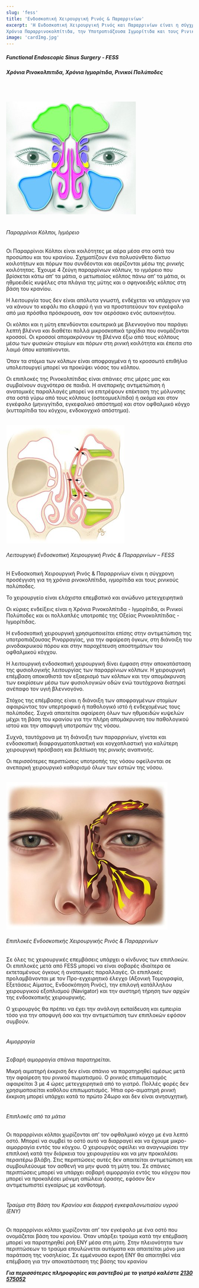 ```yaml
---
slug: 'fess'
title: 'Ενδοσκοπική Χειρουργική Ρινός & Παραρρινίων'
excerpt: 'Η Ενδοσκοπική Χειρουργική Ρινός και Παραρρινίων είναι η σύγχρονη προσέγγιση για τη
Χρόνια Παραρρινοκολπίτιδα, την Υποτροπιάζουσα Ιγμορίτιδα και τους Ρινικούς Πολύποδες.'
image: 'cardImg.jpg'
---
```


##### Functional Endoscopic Sinus Surgery - FESS
##### Χρόνια Ρινοκολπιτιδα, Χρόνια Ιγμορίτιδα, Ρινικοί Πολύποδες
<br/>
<br/>

![alt text](cardImg.jpg)
<br/>
<br/>

###### Παραρρίνιοι Κόλποι, Ιγμόρειο
Οι Παραρρίνιοι Κόλποι είναι κοιλότητες με αέρα μέσα στα οστά του προσώπου και του κρανίου. Σχηματίζουν ένα πολυσύνθετο δίκτυο κοιλοτήτων και πόρων που συνδέονται και αερίζονται μέσω της ρινικής κοιλότητας. Έχουμε 4 ζεύγη παραρρίνιων κόλπων, το ιγμόρειο που βρίσκεται κάτω απ’ τα μάτια, ο μετωπιαίος κόλπος πάνω απ’ τα μάτια, οι ηθμοειδείς κυψέλες στα πλάγια της μύτης και ο σφηνοειδής κόλπος στη βάση του κρανίου.

Η λειτουργία τους δεν είναι απόλυτα γνωστή, ενδέχεται να υπάρχουν για να κάνουν το κεφάλι πιο ελαφρύ ή για να προστατεύουν τον εγκέφαλο από μια πρόσθια πρόσκρουση, σαν τον αερόσακο ενός αυτοκινήτου.

Οι κόλποι και η μύτη επενδύονται εσωτερικά με βλεννογόνο που παράγει λεπτή βλέννα και διαθέτει πολλά μικροσκοπικά τριχίδια που ονομάζονται κροσσοί. Οι κροσσοί απομακρύνουν τη βλέννα έξω από τους κόλπους μέσω των φυσικών στομίων και πόρων στη ρινική κοιλότητα και έπειτα στο λαιμό όπου καταπίνονται.

Όταν τα στόμια των κόλπων είναι αποφραγμένα ή το κροσσωτό επιθήλιο υπολειτουργεί μπορεί να προκύψει νόσος του κόλπου.

Οι επιπλοκές της Ρινοκολπίτιδας είναι σπάνιες στις μέρες μας και συμβαίνουν συχνότερα σε παιδιά. Η ανεπαρκής αντιμετώπιση ή ανατομικές παραλλαγές μπορεί να επιτρέψουν επέκταση της μόλυνσης στα οστά γύρω από τους κόλπους (οστεομυελίτιδα) ή ακόμα και στον εγκέφαλο (μηνιγγίτιδα, εγκεφαλικό απόστημα) και στον οφθαλμικό κόγχο (κυτταρίτιδα του κόγχου, ενδοκογχικό απόστημα).
<br/>
<br/>

![alt text](f2.jpg)
###### Λειτουργική Ενδοσκοπική Χειρουργική Ρινός & Παραρρινίων – FESS
Η Ενδοσκοπική Χειρουργική Ρινός & Παραρρινίων είναι η σύγχρονη προσέγγιση για τη χρόνια ρινοκολπίτιδα, ιγμορίτιδα και τους ρινικούς πολύποδες.

Το χειρουργείο είναι ελάχιστα επεμβατικό και ανώδυνο μετεγχειρητικά

Οι κύριες ενδείξεις είναι η Χρόνια Ρινοκολπίτιδα - Ιγμορίτιδα, oι Ρινικοί Πολύποδες και οι πολλαπλές υποτροπές της Οξείας Ρινοκολπίτιδας - Ιγμορίτιδας.

Η ενδοσκοπική χειρουργική χρησιμοποιείται επίσης στην αντιμετώπιση της υποτροπιάζουσας Ρινορραγίας, για την αφαίρεση όγκων, στη διάνοιξη του ρινοδακρυικού πόρου και στην παροχέτευση αποστημάτων του οφθαλμικού κόγχου.

Η λειτουργική ενδοσκοπική χειρουργική δίνει έμφαση στην αποκατάσταση της φυσιολογικής λειτουργίας των παραρρίνιων κόλπων. Η χειρουργική επέμβαση αποκαθιστά τον εξαερισμό των κόλπων και την απομάκρυνση των εκκρίσεων μέσω των φυσιολογικών οδών ενώ ταυτόχρονα διατηρεί ανέπαφο τον υγιή βλεννογόνο.

Στόχος της επέμβασης είναι η διάνοιξη των αποφραγμένων στομίων αφαιρώντας τον υπερτροφικό ή παθολογικό ιστό ή ενδεχομένως τους πολύποδες. Συχνά απαιτείται αφαίρεση όλων των ηθμοειδών κυψελών μέχρι τη βάση του κρανίου για την πλήρη απομάκρυνση του παθολογικού ιστού και την αποφυγή υποτροπών της νόσου.

Συχνά, ταυτόχρονα με τη διάνοιξη των παραρρινίων, γίνεται και ενδοσκοπική διαφραγματοπλαστική και κογχοπλαστική για καλύτερη χειρουργική πρόσβαση και βελτίωση της ρινικής αναπνοής.

Οι περισσότερες περιπτώσεις υποτροπής της νόσου οφείλονται σε ανεπαρκή χειρουργικό καθαρισμό όλων των εστιών της νόσου.
<br/>
<br/>

![alt text](f1.jpg)
###### Επιπλοκές Ενδοσκοπικής Χειρουργικής Ρινός & Παραρρινίων
Σε όλες τις χειρουργικές επεμβάσεις υπάρχει ο κίνδυνος των επιπλοκών. Οι επιπλοκές μετά από FESS μπορεί να είναι σοβαρές ιδιαίτερα σε εκτεταμένους όγκους ή ανατομικές παραλλαγές. Οι επιπλοκές προλαμβάνονται με τον Προ-εγχειρητικό έλεγχο (Αξονική Τομογραφία, Εξετάσεις Αίματος, Ενδοσκόπηση Ρινός), την επιλογή κατάλληλου χειρουργικού εξοπλισμού (Navigator) και την αυστηρή τήρηση των αρχών της ενδοσκοπικής χειρουργικής.

Ο χειρουργός θα πρέπει να έχει την ανάλογη εκπαίδευση και εμπειρία τόσο για την αποφυγή όσο και την αντιμετώπιση των επιπλοκών εφόσον συμβούν.
<br/>
<br/>

###### Αιμορραγία
Σοβαρή αιμορραγία σπάνια παρατηρείται.

Μικρή αιματηρή έκκριση δεν είναι σπάνιο να παρατηρηθεί αμέσως μετά την αφαίρεση του ρινικού πωματισμού. Ο ρινικός επιπωματισμός αφαιρείται 3 με 4 ώρες μετεγχειρητικά από το γιατρό. Πολλές φορές δεν χρησιμοποιείται καθόλου επιπωματισμός. Ήπια ορο-αιματηρή ρινική έκκριση μπορεί υπάρχει κατά το πρώτο 24ωρο και δεν είναι ανησυχητική.
<br/>
<br/>

###### Επιπλοκές από τα μάτια
Οι παραρρίνιοι κόλποι χωρίζονται απ’ τον οφθαλμικό κόγχο με ένα λεπτό οστό. Μπορεί να συμβεί το οστό αυτό να διαρραγεί και να έχουμε μικρο-αιμορραγία εντός του κόγχου. Ο χειρουργός οφείλει να αναγνωρίσει την επιπλοκή κατά την διάρκεια του χειρουργείου και να μην προκαλέσει περαιτέρω βλάβη. Στις περιπτώσεις αυτές δεν απαιτείται αντιμετώπιση και συμβουλεύουμε τον ασθενή να μην φυσά τη μύτη του. Σε σπάνιες περιπτώσεις μπορεί να υπάρχει σοβαρή αιμορραγία εντός του κόγχου που μπορεί να προκαλέσει μόνιμη απώλεια όρασης, εφόσον δεν αντιμετωπιστεί εγκαίρως με κανθοτομή.
<br/>
<br/>

###### Τραύμα στη Βάση του Κρανίου και διαρροή εγκεφαλονωτιαίου υγρού (ΕΝΥ)
Οι παραρρίνιοι κόλποι χωρίζονται απ’ τον εγκέφαλο με ένα οστό που ονομάζεται βάση του κρανίου. Όταν υπάρξει τραύμα κατά την επέμβαση μπορεί να παρατηρηθεί ροή ΕΝΥ μέσα στη μύτη. Στην πλειονότητα των περιπτώσεων το τραύμα επουλώνεται αυτόματα και απαιτείται μόνο μια παράταση της νοσηλείας. Σε εμμένουσα εκροή ΕΝΥ θα απαιτηθεί νέα επέμβαση για την αποκατάσταση της βάσης του κρανίου

***Για περισσότερες πληροφορίες και ραντεβού με το γιατρό καλέστε [2130 575052](tel:2130575052 "2130 575052")***
